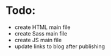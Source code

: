 # Todo:
- create HTML main file
- create Sass main file
- create JS main file
- update links to blog after publishing
